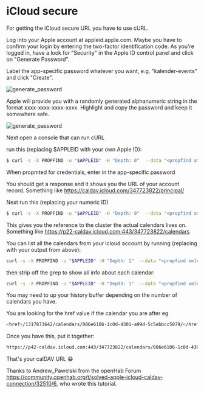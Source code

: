 # iCloud secure

For getting the iCloud secure URL you have to use cURL.

Log into your Apple account at appleid.apple.com. Maybe you have to confirm your login by entering the two-factor identification code.
As you're logged in, have a look for "Security" in the Apple ID control panel and click on "Generate Password".

Label the app-specific password whatever you want, e.g. "kalender-events" and click "Create".

![generate_password](https://github.com/naimo84/kalender-events/raw/docs/examples/generate_password.png)

Apple will provide you with a randomly generated alphanumeric string in the format xxxx-xxxx-xxxx-xxxx. Highlight and copy the password and keep it somewhere safe.

![generate_password](https://github.com/naimo84/kalender-events/raw/docs/examples/generate_password_2.png)  
  
Next open a console that can run cURL

run this (replacing $APPLEID with your own Apple ID):

```sh
$ curl -s -X PROPFIND -u "$APPLEID" -H "Depth: 0"  --data "<propfind xmlns='DAV:'><prop><current-user-principal/></prop></propfind>"  https://caldav.icloud.com/
```

When propmted for credentials, enter in the app-specific password

You should get a response and it shows you the URL of your account record.
Something like <https://caldav.icloud.com/347723822/principal/>

Next run this (replacing your numeric ID)

```sh
$ curl -s -X PROPFIND -u "$APPLEID" -H "Depth: 0"  --data "<propfind xmlns='DAV:' xmlns:cd='urn:ietf:params:xml:ns:caldav'><prop><cd:calendar-home-set/></prop></propfind>" https://caldav.icloud.com/347723822/principal/
```

This gives you the reference to the cluster the actual calendars lives on.
Something like <https://p22-caldav.icloud.com:443/347723822/calendars>

You can list all the calendars from your icloud account by running (replacing with your output from above):

```sh
curl -s -X PROPFIND -u "$APPLEID" -H "Depth: 1"  --data "<propfind xmlns='DAV:'><prop><displayname/></prop></propfind>"  https://p42-caldav.icloud.com:443/347723822/calendars/ | grep displayname
```

then strip off the grep to show all info about each calendar:

```sh
curl -s -X PROPFIND -u "$APPLEID" -H "Depth: 1"  --data "<propfind xmlns='DAV:'><prop><displayname/></prop></propfind>"  https://p42-caldav.icloud.com:443/347723822/calendars/
```

You may need to up your history buffer depending on the number of calendars you have.

You are looking for the href value if the calendar you are after eg

```sh
<href>/1317873642/calendars/086e6106-1c0d-4301-a99d-5c5ebbcc5079/</href>
```

Once you have this, put it together:

```sh
https://p42-caldav.icloud.com:443/347723822/calendars/086e6106-1c0d-4301-a99d-5c5ebbcc5079/
```

That's your calDAV URL :grin:

Thanks to Andrew_Pawelski from the openHab Forum <https://community.openhab.org/t/solved-apple-icloud-caldav-connection/32510/6>, who wrote this tutorial.
